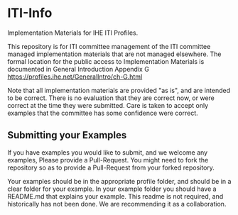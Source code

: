 # ITI-Info

Implementation Materials for IHE ITI Profiles.

This repository is for ITI committee management of the ITI committee managed implementation materials that are not managed elsewhere. The formal location for the public access to Implementation Materials is documented in General Introduction Appendix G https://profiles.ihe.net/GeneralIntro/ch-G.html

Note that all implementation materials are provided "as is", and are intended to be correct. There is no evaluation that they are correct now, or were correct at the time they were submitted. Care is taken to accept only examples that the committee has some confidence were correct.

## Submitting your Examples

If you have examples you would like to submit, and we welcome any examples, Please provide a Pull-Request. You might need to fork the repository so as to provide a Pull-Request from your forked repository.

Your examples should be in the appropriate profile folder, and should be in a clear folder for your example. In your example folder you should have a README.md that explains your example. This readme is not required, and historically has not been done. We are recommending it as a collaboration.
